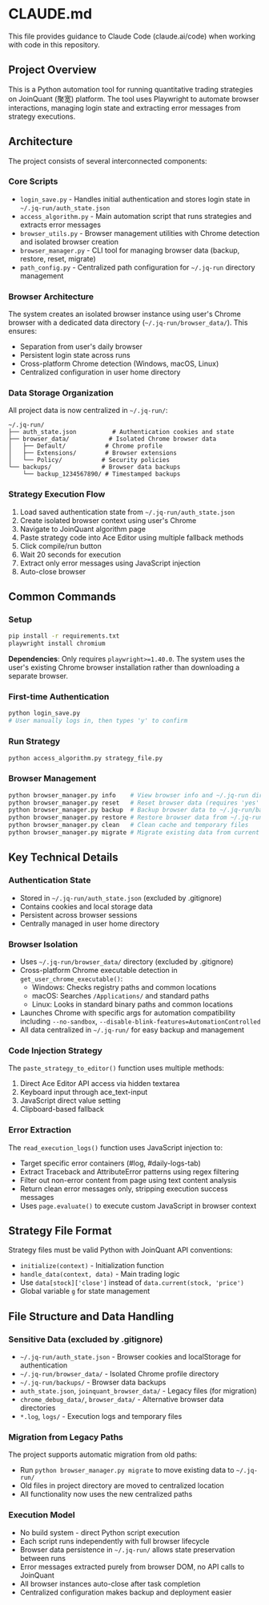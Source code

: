 # CLAUDE.md

This file provides guidance to Claude Code (claude.ai/code) when working with code in this repository.

## Project Overview

This is a Python automation tool for running quantitative trading strategies on JoinQuant (聚宽) platform. The tool uses Playwright to automate browser interactions, managing login state and extracting error messages from strategy executions.

## Architecture

The project consists of several interconnected components:

### Core Scripts
- `login_save.py` - Handles initial authentication and stores login state in `~/.jq-run/auth_state.json`
- `access_algorithm.py` - Main automation script that runs strategies and extracts error messages
- `browser_utils.py` - Browser management utilities with Chrome detection and isolated browser creation
- `browser_manager.py` - CLI tool for managing browser data (backup, restore, reset, migrate)
- `path_config.py` - Centralized path configuration for `~/.jq-run` directory management

### Browser Architecture
The system creates an isolated browser instance using user's Chrome browser with a dedicated data directory (`~/.jq-run/browser_data/`). This ensures:
- Separation from user's daily browser
- Persistent login state across runs
- Cross-platform Chrome detection (Windows, macOS, Linux)
- Centralized configuration in user home directory

### Data Storage Organization
All project data is now centralized in `~/.jq-run/`:
```
~/.jq-run/
├── auth_state.json          # Authentication cookies and state
├── browser_data/           # Isolated Chrome browser data
│   ├── Default/           # Chrome profile
│   ├── Extensions/        # Browser extensions
│   └── Policy/           # Security policies
└── backups/              # Browser data backups
    └── backup_1234567890/ # Timestamped backups
```

### Strategy Execution Flow
1. Load saved authentication state from `~/.jq-run/auth_state.json`
2. Create isolated browser context using user's Chrome
3. Navigate to JoinQuant algorithm page
4. Paste strategy code into Ace Editor using multiple fallback methods
5. Click compile/run button
6. Wait 20 seconds for execution
7. Extract only error messages using JavaScript injection
8. Auto-close browser

## Common Commands

### Setup
```bash
pip install -r requirements.txt
playwright install chromium
```

**Dependencies**: Only requires `playwright>=1.40.0`. The system uses the user's existing Chrome browser installation rather than downloading a separate browser.

### First-time Authentication
```bash
python login_save.py
# User manually logs in, then types 'y' to confirm
```

### Run Strategy
```bash
python access_algorithm.py strategy_file.py
```

### Browser Management
```bash
python browser_manager.py info    # View browser info and ~/.jq-run directory structure
python browser_manager.py reset   # Reset browser data (requires 'yes' confirmation)
python browser_manager.py backup  # Backup browser data to ~/.jq-run/backups/
python browser_manager.py restore # Restore browser data from ~/.jq-run/backups/
python browser_manager.py clean   # Clean cache and temporary files
python browser_manager.py migrate # Migrate existing data from current directory to ~/.jq-run
```

## Key Technical Details

### Authentication State
- Stored in `~/.jq-run/auth_state.json` (excluded by .gitignore)
- Contains cookies and local storage data
- Persistent across browser sessions
- Centrally managed in user home directory

### Browser Isolation
- Uses `~/.jq-run/browser_data/` directory (excluded by .gitignore)
- Cross-platform Chrome executable detection in `get_user_chrome_executable()`:
  - Windows: Checks registry paths and common locations
  - macOS: Searches `/Applications/` and standard paths
  - Linux: Looks in standard binary paths and common locations
- Launches Chrome with specific args for automation compatibility including `--no-sandbox`, `--disable-blink-features=AutomationControlled`
- All data centralized in `~/.jq-run/` for easy backup and management

### Code Injection Strategy
The `paste_strategy_to_editor()` function uses multiple methods:
1. Direct Ace Editor API access via hidden textarea
2. Keyboard input through ace_text-input
3. JavaScript direct value setting
4. Clipboard-based fallback

### Error Extraction
The `read_execution_logs()` function uses JavaScript injection to:
- Target specific error containers (#log, #daily-logs-tab)
- Extract Traceback and AttributeError patterns using regex filtering
- Filter out non-error content from page using text content analysis
- Return clean error messages only, stripping execution success messages
- Uses `page.evaluate()` to execute custom JavaScript in browser context

## Strategy File Format

Strategy files must be valid Python with JoinQuant API conventions:
- `initialize(context)` - Initialization function
- `handle_data(context, data)` - Main trading logic
- Use `data[stock]['close']` instead of `data.current(stock, 'price')`
- Global variable `g` for state management

## File Structure and Data Handling

### Sensitive Data (excluded by .gitignore)
- `~/.jq-run/auth_state.json` - Browser cookies and localStorage for authentication
- `~/.jq-run/browser_data/` - Isolated Chrome profile directory
- `~/.jq-run/backups/` - Browser data backups
- `auth_state.json`, `joinquant_browser_data/` - Legacy files (for migration)
- `chrome_debug_data/`, `browser_data/` - Alternative browser data directories
- `*.log`, `logs/` - Execution logs and temporary files

### Migration from Legacy Paths
The project supports automatic migration from old paths:
- Run `python browser_manager.py migrate` to move existing data to `~/.jq-run/`
- Old files in project directory are moved to centralized location
- All functionality now uses the new centralized paths

### Execution Model
- No build system - direct Python script execution
- Each script runs independently with full browser lifecycle
- Browser data persistence in `~/.jq-run/` allows state preservation between runs
- Error messages extracted purely from browser DOM, no API calls to JoinQuant
- All browser instances auto-close after task completion
- Centralized configuration makes backup and deployment easier